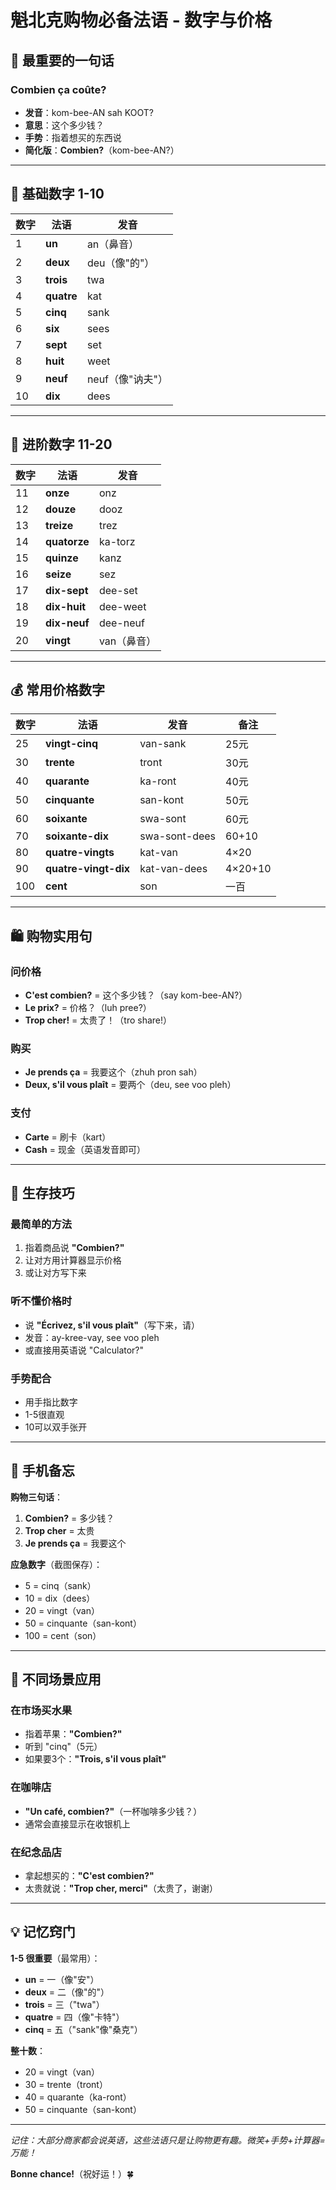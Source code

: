 # 魁北克购物必备法语 - 数字与价格

## 🛒 最重要的一句话

### **Combien ça coûte?**

- **发音**：kom-bee-AN sah KOOT?
- **意思**：这个多少钱？
- **手势**：指着想买的东西说
- **简化版**：**Combien?**（kom-bee-AN?）

------

## 🔢 基础数字 1-10

| 数字 | 法语       | 发音             |
| ---- | ---------- | ---------------- |
| 1    | **un**     | an（鼻音）       |
| 2    | **deux**   | deu（像"的"）    |
| 3    | **trois**  | twa              |
| 4    | **quatre** | kat              |
| 5    | **cinq**   | sank             |
| 6    | **six**    | sees             |
| 7    | **sept**   | set              |
| 8    | **huit**   | weet             |
| 9    | **neuf**   | neuf（像"讷夫"） |
| 10   | **dix**    | dees             |

------

## 🔢 进阶数字 11-20

| 数字 | 法语         | 发音        |
| ---- | ------------ | ----------- |
| 11   | **onze**     | onz         |
| 12   | **douze**    | dooz        |
| 13   | **treize**   | trez        |
| 14   | **quatorze** | ka-torz     |
| 15   | **quinze**   | kanz        |
| 16   | **seize**    | sez         |
| 17   | **dix-sept** | dee-set     |
| 18   | **dix-huit** | dee-weet    |
| 19   | **dix-neuf** | dee-neuf    |
| 20   | **vingt**    | van（鼻音） |

------

## 💰 常用价格数字

| 数字 | 法语                 | 发音          | 备注    |
| ---- | -------------------- | ------------- | ------- |
| 25   | **vingt-cinq**       | van-sank      | 25元    |
| 30   | **trente**           | tront         | 30元    |
| 40   | **quarante**         | ka-ront       | 40元    |
| 50   | **cinquante**        | san-kont      | 50元    |
| 60   | **soixante**         | swa-sont      | 60元    |
| 70   | **soixante-dix**     | swa-sont-dees | 60+10   |
| 80   | **quatre-vingts**    | kat-van       | 4×20    |
| 90   | **quatre-vingt-dix** | kat-van-dees  | 4×20+10 |
| 100  | **cent**             | son           | 一百    |

------

## 🛍️ 购物实用句

### 问价格

- **C'est combien?** = 这个多少钱？（say kom-bee-AN?）
- **Le prix?** = 价格？（luh pree?）
- **Trop cher!** = 太贵了！（tro share!）

### 购买

- **Je prends ça** = 我要这个（zhuh pron sah）
- **Deux, s'il vous plaît** = 要两个（deu, see voo pleh）

### 支付

- **Carte** = 刷卡（kart）
- **Cash** = 现金（英语发音即可）

------

## 🎯 生存技巧

### 最简单的方法

1. 指着商品说 **"Combien?"**
2. 让对方用计算器显示价格
3. 或让对方写下来

### 听不懂价格时

- 说 **"Écrivez, s'il vous plaît"**（写下来，请）
- 发音：ay-kree-vay, see voo pleh
- 或直接用英语说 "Calculator?"

### 手势配合

- 用手指比数字
- 1-5很直观
- 10可以双手张开

------

## 📱 手机备忘

**购物三句话**：

1. **Combien?** = 多少钱？
2. **Trop cher** = 太贵
3. **Je prends ça** = 我要这个

**应急数字**（截图保存）：

- 5 = cinq（sank）
- 10 = dix（dees）
- 20 = vingt（van）
- 50 = cinquante（san-kont）
- 100 = cent（son）

------

## 🏪 不同场景应用

### 在市场买水果

- 指着苹果：**"Combien?"**
- 听到 "cinq"（5元）
- 如果要3个：**"Trois, s'il vous plaît"**

### 在咖啡店

- **"Un café, combien?"**（一杯咖啡多少钱？）
- 通常会直接显示在收银机上

### 在纪念品店

- 拿起想买的：**"C'est combien?"**
- 太贵就说：**"Trop cher, merci"**（太贵了，谢谢）

------

## 💡 记忆窍门

**1-5 很重要**（最常用）：

- **un** = 一（像"安"）
- **deux** = 二（像"的"）
- **trois** = 三（"twa"）
- **quatre** = 四（像"卡特"）
- **cinq** = 五（"sank"像"桑克"）

**整十数**：

- 20 = vingt（van）
- 30 = trente（tront）
- 40 = quarante（ka-ront）
- 50 = cinquante（san-kont）

------

*记住：大部分商家都会说英语，这些法语只是让购物更有趣。微笑+手势+计算器=万能！*

**Bonne chance!**（祝好运！）🍀